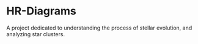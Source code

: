# HR-Diagrams
A project dedicated to understanding the process of stellar evolution, and analyzing star clusters.
